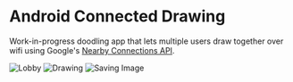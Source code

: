 # Android Connected Drawing

Work-in-progress doodling app that lets multiple users draw together over wifi using Google's [Nearby Connections API](https://developers.google.com/nearby/connections/overview).

![Lobby](http://i.imgur.com/7lGKrSO.png) ![Drawing](http://i.imgur.com/3flQRQ4.png) ![Saving Image](http://i.imgur.com/Ody3OHp.png?1)
